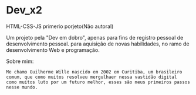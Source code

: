 # Dev_x2
 HTML-CSS-JS primerio porjeto(Não autoral)

 Um projeto pela "Dev em dobro", apenas para fins de registro pessoal de desenvolvimento pessoal.
 para aquisição de novas habilidades, no ramo de desenvolvimento Web e programação.
 
 Sobre mim:

    Me chamo Guilherme Wille nascido em 2002 em Curitiba, um brasileiro comum, que como muitos resolveu mergulhaer nessa vastidão digital
    como muitos luto por um futuro melhor, esses são meus primeiros passos nesse mundo.